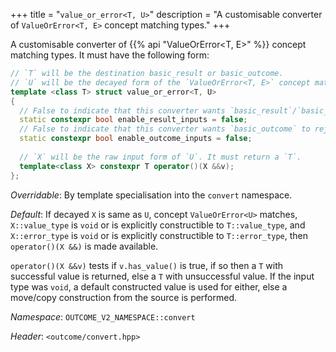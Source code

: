 +++
title = "`value_or_error<T, U>`"
description = "A customisable converter of `ValueOrError<T, E>` concept matching types."
+++

A customisable converter of {{% api "ValueOrError<T, E>" %}} concept matching types. It must have the following form:

```c++
// `T` will be the destination basic_result or basic_outcome.
// `U` will be the decayed form of the `ValueOrError<T, E>` concept matching input type.
template <class T> struct value_or_error<T, U>
{
  // False to indicate that this converter wants `basic_result`/`basic_outcome` to reject all other `basic_result`
  static constexpr bool enable_result_inputs = false;
  // False to indicate that this converter wants `basic_outcome` to reject all other `basic_outcome`
  static constexpr bool enable_outcome_inputs = false;
  
  // `X` will be the raw input form of `U`. It must return a `T`.
  template<class X> constexpr T operator()(X &&v);
};
```

*Overridable*: By template specialisation into the `convert` namespace.

*Default*: If decayed `X` is same as `U`, concept `ValueOrError<U>` matches, `X::value_type` is `void` or is explicitly constructible to `T::value_type`, and `X::error_type` is `void` or is explicitly constructible to `T::error_type`, then `operator()(X &&)` is made available.

`operator()(X &&v)` tests if `v.has_value()` is true, if so then a `T` with successful value is returned, else a `T` with unsuccessful value. If the input type was `void`, a default constructed value is used for either, else a move/copy construction from the source is performed.

*Namespace*: `OUTCOME_V2_NAMESPACE::convert`

*Header*: `<outcome/convert.hpp>`
